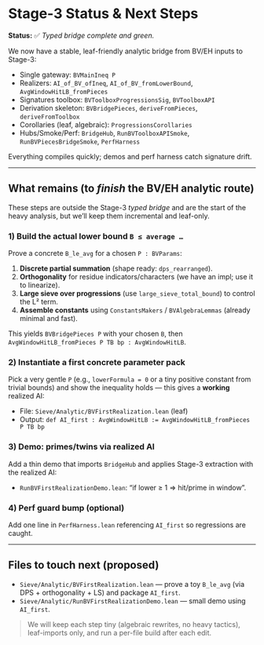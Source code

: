 # Stage-3 Status & Next Steps

**Status:** ✅ *Typed bridge complete and green.*

We now have a stable, leaf-friendly analytic bridge from BV/EH inputs to Stage-3:
- Single gateway: `BVMainIneq P`
- Realizers: `AI_of_BV_ofIneq`, `AI_of_BV_fromLowerBound`, `AvgWindowHitLB_fromPieces`
- Signatures toolbox: `BVToolboxProgressionsSig`, `BVToolboxAPI`
- Derivation skeleton: `BVBridgePieces`, `deriveFromPieces`, `deriveFromToolbox`
- Corollaries (leaf, algebraic): `ProgressionsCorollaries`
- Hubs/Smoke/Perf: `BridgeHub`, `RunBVToolboxAPISmoke`, `RunBVPiecesBridgeSmoke`, `PerfHarness`

Everything compiles quickly; demos and perf harness catch signature drift.

---

## What remains (to *finish* the BV/EH analytic route)

These steps are outside the Stage-3 *typed bridge* and are the start of the heavy analysis, but we’ll keep them incremental and leaf-only.

### 1) Build the actual lower bound `B ≤ average …`
Prove a concrete `B_le_avg` for a chosen `P : BVParams`:

1. **Discrete partial summation** (shape ready: `dps_rearranged`).
2. **Orthogonality** for residue indicators/characters (we have an impl; use it to linearize).
3. **Large sieve over progressions** (use `large_sieve_total_bound`) to control the L² term.
4. **Assemble constants** using `ConstantsMakers` / `BVAlgebraLemmas` (already minimal and fast).

This yields `BVBridgePieces P` with your chosen `B`, then
`AvgWindowHitLB_fromPieces P TB bp : AvgWindowHitLB`.

### 2) Instantiate a first concrete parameter pack
Pick a very gentle `P` (e.g., `lowerFormula = 0` or a tiny positive constant from trivial bounds) and show the inequality holds — this gives a **working** realized AI:
- File: `Sieve/Analytic/BVFirstRealization.lean` (leaf)
- Output: `def AI_first : AvgWindowHitLB := AvgWindowHitLB_fromPieces P TB bp`

### 3) Demo: primes/twins via realized AI
Add a thin demo that imports `BridgeHub` and applies Stage-3 extraction with the realized AI:
- `RunBVFirstRealizationDemo.lean`: “if lower ≥ 1 ⇒ hit/prime in window”.

### 4) Perf guard bump (optional)
Add one line in `PerfHarness.lean` referencing `AI_first` so regressions are caught.

---

## Files to touch next (proposed)
- `Sieve/Analytic/BVFirstRealization.lean` — prove a toy `B_le_avg` (via DPS + orthogonality + LS) and package `AI_first`.
- `Sieve/Analytic/RunBVFirstRealizationDemo.lean` — small demo using `AI_first`.

> We will keep each step tiny (algebraic rewrites, no heavy tactics), leaf-imports only, and run a per-file build after each edit.

